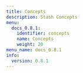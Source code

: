 ```yaml
---
title: Concepts
description: Stash Concepts
menu:
  docs_0.8.1:
    identifier: concepts
    name: Concepts
    weight: 20
menu_name: docs_0.8.1
info:
  version: 0.8.1
---
```


